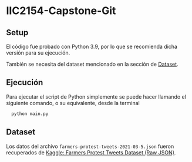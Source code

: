 # IIC2154-Capstone-Git

## Setup

El código fue probado con Python 3.9, por lo que se recomienda dicha versión para su ejecución.

También se necesita del dataset mencionado en la sección de [Dataset](#dataset).

## Ejecución

Para ejecutar el script de Python simplemente se puede hacer llamando el siguiente comando, o su equivalente, desde la terminal
```bash
  python main.py
```

## Dataset

Los datos del archivo `farmers-protest-tweets-2021-03-5.json` fueron recuperados de [Kaggle: Farmers Protest Tweets Dataset (Raw JSON)](https://www.kaggle.com/datasets/prathamsharma123/farmers-protest-tweets-dataset-raw-json).
